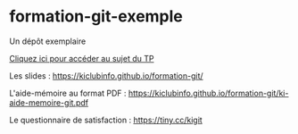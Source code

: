 formation-git-exemple
=====================

Un dépôt exemplaire

[Cliquez ici pour accéder au sujet du TP](TP.md)

Les slides : https://kiclubinfo.github.io/formation-git/

L'aide-mémoire au format PDF : https://kiclubinfo.github.io/formation-git/ki-aide-memoire-git.pdf

Le questionnaire de satisfaction : https://tiny.cc/kigit
